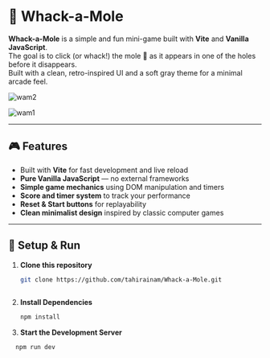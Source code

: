 # 🐹 Whack-a-Mole

**Whack-a-Mole** is a simple and fun mini-game built with **Vite** and **Vanilla JavaScript**.  
The goal is to click (or whack!) the mole 🐹 as it appears in one of the holes before it disappears.  
Built with a clean, retro-inspired UI and a soft gray theme for a minimal arcade feel.

![wam2](https://github.com/user-attachments/assets/28d0a589-ceba-4c87-8f36-b2096a85d878)

![wam1](https://github.com/user-attachments/assets/c5abca1d-c9b1-4e17-95dc-771c1c5e29a9)

---

## 🎮 Features
- Built with **Vite** for fast development and live reload  
- **Pure Vanilla JavaScript** — no external frameworks  
- **Simple game mechanics** using DOM manipulation and timers  
- **Score and timer system** to track your performance  
- **Reset & Start buttons** for replayability  
- **Clean minimalist design** inspired by classic computer games  

---

## 🚀 Setup & Run

1. **Clone this repository**
   ```bash
   git clone https://github.com/tahirainam/Whack-a-Mole.git
 
2. **Install Dependencies**
   ```bash
   npm install
3. **Start the Development Server**
 ```bash
   npm run dev
